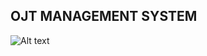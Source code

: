 ## OJT MANAGEMENT SYSTEM
![Alt text](https://github.com/kanerumasta/OJT-management-system-python-pyQT5/blob/main/Screenshot%20(23).png?raw=true)
